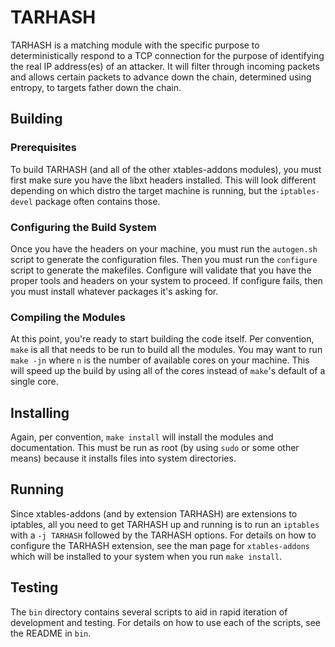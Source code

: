 # TARHASH
TARHASH is a matching module with the specific purpose to deterministically 
respond to a TCP connection for the purpose of identifying the real IP 
address(es) of an attacker. It will filter through incoming packets and 
allows certain packets to advance down the chain, determined using entropy,
to targets father down the chain.

## Building
### Prerequisites
To build TARHASH (and all of the other xtables-addons modules), you must first
make sure you have the libxt headers installed.  This will look different
depending on which distro the target machine is running, but the
`iptables-devel` package often contains those.

### Configuring the Build System
Once you have the headers on your machine, you must run the `autogen.sh` script
to generate the configuration files. Then you must run the `configure` script
to generate the makefiles. Configure will validate that you have the proper
tools and headers on your system to proceed. If configure fails, then you must
install whatever packages it's asking for.

### Compiling the Modules
At this point, you're ready to start building the code itself. Per convention,
`make` is all that needs to be run to build all the modules. You may want to
run `make -jn` where `n` is the number of available cores on your machine.
This will speed up the build by using all of the cores instead of `make`'s
default of a single core.

## Installing
Again, per convention, `make install` will install the modules and
documentation. This must be run as root (by using `sudo` or some other means)
because it installs files into system directories.

## Running
Since xtables-addons (and by extension TARHASH) are extensions to iptables, all
you need to get TARHASH up and running is to run an `iptables` with a `-j
TARHASH` followed by the TARHASH options. For details on how to configure the
TARHASH extension, see the man page for `xtables-addons` which will be
installed to your system when you run `make install`.

## Testing
The `bin` directory contains several scripts to aid in rapid iteration of
development and testing. For details on how to use each of the scripts, see the
README in `bin`.

